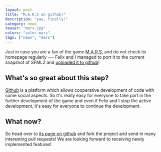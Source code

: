 ```yaml
---
layout: post
title: "M.A.R.S on github!"
description: "yay, finally!"
category: news
teaser: "mars.jpg"
colors: "color-mars"
tags: ["news", "mars"]
---
```


Just in case you are a fan of the game <a href="http://mars-game.sourceforge.net/">M.A.R.S.</a> and do not check its homepage regularly --- Felix and I managed to port it to the current snapshot of SFML2 and <a href="https://github.com/thelaui/M.A.R.S.">uploaded it to github</a>!

<!--more-->

<h2>What's so great about this step?</h2>

<a href="https://github.com/">Github</a> is a platform which allows cooperative development of code with some social aspects. So it's really easy for everyone to take part in the further development of the game and even if Felix and I stop the active development, it's easy for everyone to continue the development.

<h2>What now?</h2>

So head over to <a href="https://github.com/thelaui/M.A.R.S.">its page on github</a> and fork the project and send in many interesting pull requests! We are looking forward to receiving newly implemented features!
